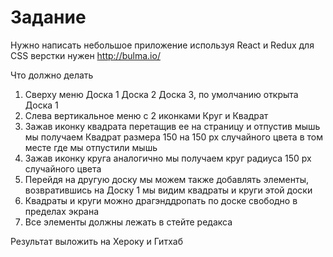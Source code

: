 # Задание

Нужно написать небольшое приложение используя React и Redux
для CSS верстки нужен http://bulma.io/

Что должно делать

1.  Сверху меню Доска 1 Доска 2 Доска 3, по умолчанию открыта Доска 1
2.  Слева вертикальное меню с 2 иконками Круг и Квадрат
3.  Зажав иконку квадрата перетащив ее на страницу и отпустив мышь мы получаем
    Квадрат размера 150 на 150 px случайного цвета в том месте где мы отпустили
    мышь
4.  Зажав иконку круга аналогично мы получаем круг радиуса 150 px случайного
    цвета
5.  Перейдя на другую доску мы можем также добавлять элементы, возвратившись на
    Доску 1 мы видим квадраты и круги этой доски
6.  Квадраты и круги можно драгэнддропать по доске свободно в пределах экрана
7.  Все элементы должны лежать в стейте редакса

Результат выложить на Хероку и Гитхаб
